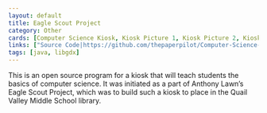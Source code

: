 ```yaml
---
layout: default
title: Eagle Scout Project
category: Other
cards: [Computer Science Kiosk, Kiosk Picture 1, Kiosk Picture 2, Kiosk Picture 3, Kiosk Picture 4, Kiosk Picture 5, Kiosk Picture 6]
links: ["Source Code|https://github.com/thepaperpilot/Computer-Science-Kiosk"]
tags: [java, libgdx]
---
```

This is an open source program for a kiosk that will teach students the basics of computer science. It was initiated as a part of Anthony Lawn’s Eagle Scout Project, which was to build such a kiosk to place in the Quail Valley Middle School library.
